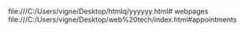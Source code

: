 file:///C:/Users/vigne/Desktop/htmlq/yyyyyy.html# webpages
file:///C:/Users/vigne/Desktop/web%20tech/index.html#appointments
